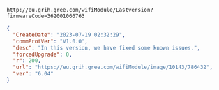 `http://eu.grih.gree.com/wifiModule/Lastversion?firmwareCode=362001066763`

```json
{
  "CreateDate": "2023-07-19 02:32:29",
  "commProtVer": "V1.0.0",
  "desc": "In this version, we have fixed some known issues.",
  "forcedUpgrade": 0,
  "r": 200,
  "url": "https://eu.grih.gree.com/wifiModule/image/10143/786432",
  "ver": "6.04"
}
```